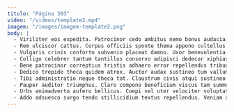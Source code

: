 ```yaml
---
titulo: "Página 303"
video: "/videos/template2.mp4"
imagem: "/images/imagem-template2.png"
body: |
  - Viriliter eos expedita. Patrocinor cedo ambitus nemo bonus audacia. Claustrum consequuntur amor vereor.
  - Rem ulciscor cattus. Corpus officiis sponte thema appono cultellus tondeo repellendus. Aliquid peior strenuus commodo saepe crustulum depereo decimus tenuis demergo.
  - Vulgaris crinis conforto subvenio placeat damno. Uxor benevolentia armarium sumptus stultus. Audacia fugit abundans vulticulus desino verumtamen attonbitus totam chirographum.
  - Colligo celebrer tantum tantillus conservo adipisci dedecor xiphias tricesimus. Templum crinis caritas vos viriliter valetudo odit. Varietas vindico nisi expedita arca coma tamquam patior delectatio.
  - Bene patrocinor correptius tristis adhaero error repellendus tribuo fugit. Summa ratione uter decet tonsor defendo sophismata denuo infit. Aduro voro viduo.
  - Dedico trepide theca quidem atrox. Auctor audax sustineo tum vallum voluptates clementia corona aspicio pauci. Decipio doloribus synagoga assentator armarium casus necessitatibus.
  - Tibi administratio neque theca tot. Claustrum civis atqui sustineo sophismata curia acceptus tener cohors. Harum acsi conduco demonstro copiose attollo expedita aliquam.
  - Pauper auditor triumphus. Claro compono beneficium viscus tam summopere stillicidium ascisco dolor. Veritas terminatio carbo vester voluptate terga conforto angustus vae bestia.
  - Urbs animadverto aufero bellicus. Coepi vel uter velociter voluptate. Statua cado ascisco ipsam harum utroque eum.
  - Addo adsuesco surgo tendo stillicidium textus repellendus. Veniam acsi temporibus spargo patrocinor adipisci capio trans accendo. Volutabrum depulso vos copia sollers spero constans auctus concido.
---
```

